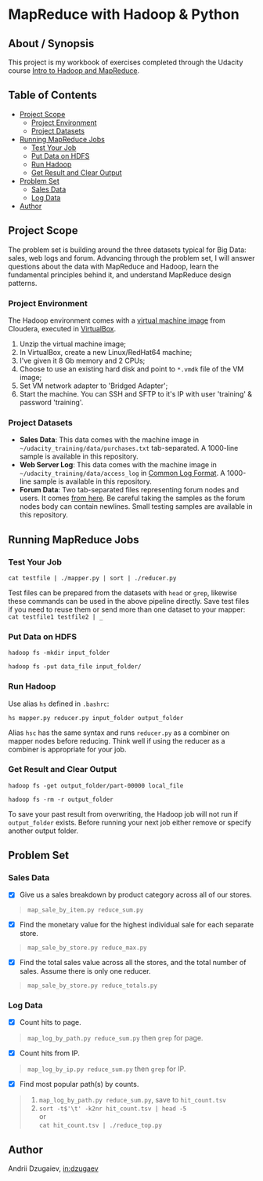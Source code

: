 # MapReduce with Hadoop & Python

## About / Synopsis

This project is my workbook of exercises completed through the Udacity course [Intro to Hadoop and MapReduce](https://www.udacity.com/course/intro-to-hadoop-and-mapreduce--ud617).

## Table of Contents
* [Project Scope](#project-scope)
    - [Project Environment](#project-environment)
    - [Project Datasets](#project-datasets)
* [Running MapReduce Jobs](#running-mapreduce-jobs)
    - [Test Your Job](#test-your-job)
    - [Put Data on HDFS](#put-data-on-hdfs)
    - [Run Hadoop](#run-hadoop)
    - [Get Result and Clear Output](#get-result-and-clear-output)
* [Problem Set](#problem-set)
    - [Sales Data](#sales-data)
    - [Log Data](#log-data)
* [Author](#author)

## Project Scope

The problem set is building around the three datasets typical for Big Data: sales, web logs and forum. Advancing through the problem set, I will answer questions about the data with MapReduce and Hadoop, learn the fundamental principles behind it, and understand MapReduce design patterns.

### Project Environment

The Hadoop environment comes with a [virtual machine image](http://content.udacity-data.com/courses/ud617/Cloudera-Udacity-Training-VM-4.1.1.c.zip) from Cloudera, executed in [VirtualBox](https://www.virtualbox.org/wiki/Downloads).
1) Unzip the virtual machine image;
1) In VirtualBox, create a new Linux/RedHat64 machine;
1) I've given it 8 Gb memory and 2 CPUs;
1) Choose to use an existing hard disk and point to `*.vmdk` file of the VM image;
1) Set VM network adapter to 'Bridged Adapter';
1) Start the machine. You can SSH and SFTP to it's IP with user 'training' & password 'training'.

### Project Datasets

* **Sales Data**: This data comes with the machine image in `~/udacity_training/data/purchases.txt` tab-separated. A 1000-line sample is available in this repository.
* **Web Server Log**: This data comes with the machine image in `~/udacity_training/data/access_log` in [Common Log Format](http://en.wikipedia.org/wiki/Common_Log_Format). A 1000-line sample is available in this repository.
* **Forum Data**: Two tab-separated files representing forum nodes and users. It comes [from here](http://content.udacity-data.com/course/hadoop/forum_data.tar.gz). Be careful taking the samples as the forum nodes body can contain newlines. Small testing samples are available in this repository.

## Running MapReduce Jobs

### Test Your Job

`cat testfile | ./mapper.py | sort | ./reducer.py`

Test files can be prepared from the datasets with `head` or `grep`, likewise these commands can be used in the above pipeline directly. Save test files if you need to reuse them or send more than one dataset to your mapper: `cat testfile1 testfile2 | _`

### Put Data on HDFS

`hadoop fs -mkdir input_folder`

`hadoop fs -put data_file input_folder/`

### Run Hadoop

Use alias `hs` defined in `.bashrc`:

`hs mapper.py reducer.py input_folder output_folder`

Alias `hsc` has the same syntax and runs `reducer.py` as a combiner on mapper nodes before reducing. Think well if using the reducer as a combiner is appropriate for your job.

### Get Result and Clear Output

`hadoop fs -get output_folder/part-00000 local_file`

`hadoop fs -rm -r output_folder`

To save your past result from overwriting, the Hadoop job will not run if `output_folder` exists. Before running your next job either remove or specify another output folder.

## Problem Set

### Sales Data

- [x] Give us a sales breakdown by product category across all of our stores.

> `map_sale_by_item.py reduce_sum.py`

- [x] Find the monetary value for the highest individual sale for each separate store.

> `map_sale_by_store.py reduce_max.py`

- [x] Find the total sales value across all the stores, and the total number of sales. Assume there is only one reducer.

> `map_sale_by_store.py reduce_totals.py`

### Log Data

- [x] Count hits to page.

> `map_log_by_path.py reduce_sum.py` then `grep` for page.

- [x] Count hits from IP.

> `map_log_by_ip.py reduce_sum.py` then `grep` for IP.

- [x] Find most popular path(s) by counts.

> 1) `map_log_by_path.py reduce_sum.py`, save to `hit_count.tsv`
> 1) `sort -t$'\t' -k2nr hit_count.tsv | head -5`  
> or  
> `cat hit_count.tsv | ./reduce_top.py`

[//]: # (## What I Have Learned)

[//]: # (Through the implementation of this project I've learned:)

## Author

Andrii Dzugaiev, [in:dzugaev](https://www.linkedin.com/in/dzugaev/)
